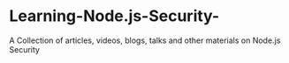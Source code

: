 # Learning-Node.js-Security-
A Collection of articles, videos, blogs, talks and other materials on Node.js Security
